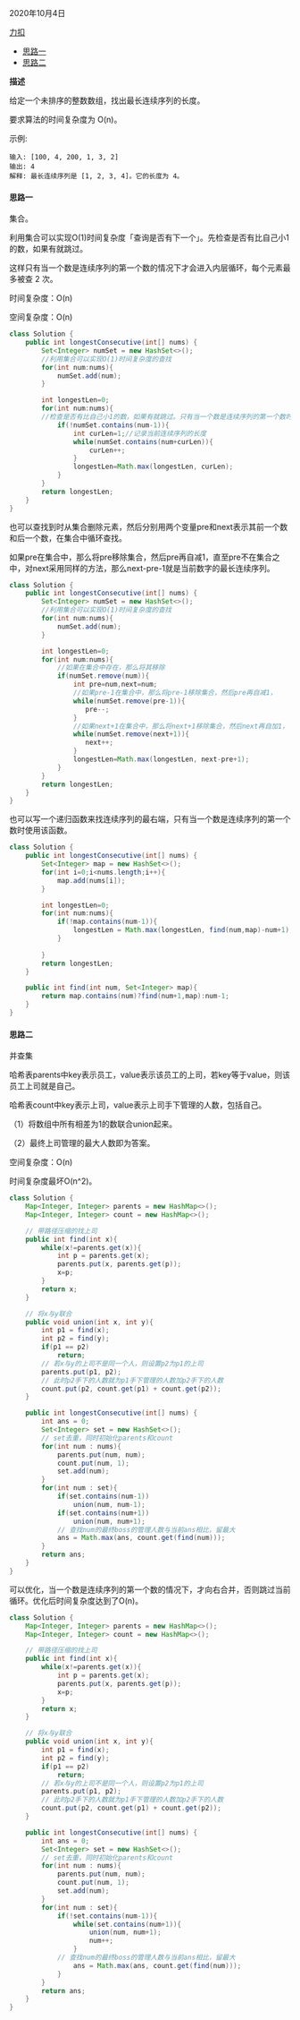 2020年10月4日

[力扣](https://leetcode-cn.com/problems/longest-consecutive-sequence/)

- [思路一](#思路一)
- [思路二](#思路二)

**描述**

给定一个未排序的整数数组，找出最长连续序列的长度。

要求算法的时间复杂度为 O(n)。

示例:
```
输入: [100, 4, 200, 1, 3, 2]
输出: 4
解释: 最长连续序列是 [1, 2, 3, 4]。它的长度为 4。
```

#### 思路一

集合。

利用集合可以实现O(1)时间复杂度「查询是否有下一个」。先检查是否有比自己小1的数，如果有就跳过。

这样只有当一个数是连续序列的第一个数的情况下才会进入内层循环，每个元素最多被查 2 次。

时间复杂度：O(n)

空间复杂度：O(n)

```java
class Solution {
    public int longestConsecutive(int[] nums) {
        Set<Integer> numSet = new HashSet<>();
        //利用集合可以实现O(1)时间复杂度的查找
        for(int num:nums){
            numSet.add(num);
        } 

        int longestLen=0;
        for(int num:nums){
        //检查是否有比自己小1的数，如果有就跳过。只有当一个数是连续序列的第一个数时才会进入内层循环
            if(!numSet.contains(num-1)){
                int curLen=1;//记录当前连续序列的长度
                while(numSet.contains(num+curLen)){
                    curLen++;
                }
                longestLen=Math.max(longestLen, curLen);
            }
        } 
        return longestLen;
    }
}
```

也可以查找到时从集合删除元素，然后分别用两个变量pre和next表示其前一个数和后一个数，在集合中循环查找。

如果pre在集合中，那么将pre移除集合，然后pre再自减1，直至pre不在集合之中，对next采用同样的方法，那么next-pre-1就是当前数字的最长连续序列。
```java
class Solution {
    public int longestConsecutive(int[] nums) {
        Set<Integer> numSet = new HashSet<>();
        //利用集合可以实现O(1)时间复杂度的查找
        for(int num:nums){
            numSet.add(num);
        } 

        int longestLen=0;
        for(int num:nums){
            //如果在集合中存在，那么将其移除
            if(numSet.remove(num)){
                int pre=num,next=num;
                //如果pre-1在集合中，那么将pre-1移除集合，然后pre再自减1，
                while(numSet.remove(pre-1)){
                   pre--;
                }
                //如果next+1在集合中，那么将next+1移除集合，然后next再自加1，
                while(numSet.remove(next+1)){
                   next++;
                }
                longestLen=Math.max(longestLen, next-pre+1);
            }
        } 
        return longestLen;
    }
}
```

也可以写一个递归函数来找连续序列的最右端，只有当一个数是连续序列的第一个数时使用该函数。

```java
class Solution {
    public int longestConsecutive(int[] nums) {
        Set<Integer> map = new HashSet<>();
        for(int i=0;i<nums.length;i++){
            map.add(nums[i]);
        } 

        int longestLen=0;
        for(int num:nums){
            if(!map.contains(num-1)){
                longestLen = Math.max(longestLen, find(num,map)-num+1);
            }
        
        } 
        return longestLen;
    }

    public int find(int num, Set<Integer> map){
        return map.contains(num)?find(num+1,map):num-1;
    }
}
```
#### 思路二

并查集

哈希表parents中key表示员工，value表示该员工的上司，若key等于value，则该员工上司就是自己。

哈希表count中key表示上司，value表示上司手下管理的人数，包括自己。

（1）将数组中所有相差为1的数联合union起来。

（2）最终上司管理的最大人数即为答案。

空间复杂度：O(n)

时间复杂度最坏O(n^2)。
```java
class Solution {
    Map<Integer, Integer> parents = new HashMap<>();
    Map<Integer, Integer> count = new HashMap<>();

    // 带路径压缩的找上司
    public int find(int x){
        while(x!=parents.get(x)){
            int p = parents.get(x);
            parents.put(x, parents.get(p));
            x=p;
        }
        return x;
    }

    // 将x与y联合
    public void union(int x, int y){
        int p1 = find(x);
        int p2 = find(y);
        if(p1 == p2)
            return;
        // 若x与y的上司不是同一个人，则设置p2为p1的上司
        parents.put(p1, p2);
        // 此时p2手下的人数就为p1手下管理的人数加p2手下的人数
        count.put(p2, count.get(p1) + count.get(p2));
    }

    public int longestConsecutive(int[] nums) {
        int ans = 0;
        Set<Integer> set = new HashSet<>();
        // set去重，同时初始化parents和count
        for(int num : nums){
            parents.put(num, num);
            count.put(num, 1);
            set.add(num);
        }
        for(int num : set){
            if(set.contains(num-1))
                union(num, num-1);
            if(set.contains(num+1))
                union(num, num+1);
            // 查找num的最终boss的管理人数与当前ans相比，留最大
            ans = Math.max(ans, count.get(find(num)));
        }
        return ans;
    }
}
```
可以优化，当一个数是连续序列的第一个数的情况下，才向右合并，否则跳过当前循环。优化后时间复杂度达到了O(n)。
```java
class Solution {
    Map<Integer, Integer> parents = new HashMap<>();
    Map<Integer, Integer> count = new HashMap<>();

    // 带路径压缩的找上司
    public int find(int x){
        while(x!=parents.get(x)){
            int p = parents.get(x);
            parents.put(x, parents.get(p));
            x=p;
        }
        return x;
    }

    // 将x与y联合
    public void union(int x, int y){
        int p1 = find(x);
        int p2 = find(y);
        if(p1 == p2)
            return;
        // 若x与y的上司不是同一个人，则设置p2为p1的上司
        parents.put(p1, p2);
        // 此时p2手下的人数就为p1手下管理的人数加p2手下的人数
        count.put(p2, count.get(p1) + count.get(p2));
    }

    public int longestConsecutive(int[] nums) {
        int ans = 0;
        Set<Integer> set = new HashSet<>();
        // set去重，同时初始化parents和count
        for(int num : nums){
            parents.put(num, num);
            count.put(num, 1);
            set.add(num);
        }
        for(int num : set){
            if(!set.contains(num-1)){
                while(set.contains(num+1)){
                    union(num, num+1);
                    num++;
                }
            // 查找num的最终boss的管理人数与当前ans相比，留最大
                ans = Math.max(ans, count.get(find(num)));
            }
        }
        return ans;
    }
}
```
